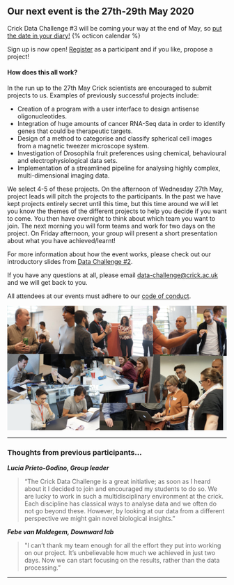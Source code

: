 ## Our next event is the 27th-29th May 2020

Crick Data Challenge #3 will be coming your way at the end of May, so [put the date in your diary!](http://www.google.com/calendar/event?action=TEMPLATE&dates=20200527T160000Z%2F20200529T173000Z&text=Crick%20Data%20Challenge&location=Francis%20Crick%20Institute&details=Hackathon-style%20event%20fostering%20collaborations%20between%20wet%20lab%20biologists%20and%20data%20scientists.%20Hosted%20at%20the%20Francis%20Crick%20Institute.) {% octicon calendar %}

Sign up is now open! [Register](https://forms.gle/vcQdBxdjnQYKzS3J9) as a participant and if you like, propose a project!

#### How does this all work?

In the run up to the 27th May Crick scientists are encouraged to submit projects to us. Examples of previously successful projects include:
* Creation of a program with a user interface to design antisense oligonucleotides.
* Integration of huge amounts of cancer RNA-Seq data in order to identify genes that could be therapeutic targets.
* Design of a method to categorise and classify spherical cell images from a magnetic tweezer microscope system.
* Investigation of Drosophila fruit preferences using chemical, behavioural and electrophysiological data sets.
* Implementation of a streamlined pipeline for analysing highly complex, multi-dimensional imaging data.

We select 4-5 of these projects. On the afternoon of Wednesday 27th May, project leads will pitch the projects to the participants. In the past we have kept projects entirely secret until this time, but this time around we will let you know the themes of the different projects to help you decide if you want to come. You then have overnight to think about which team you want to join. The next morning you will form teams and work for two days on the project. On Friday afternoon, your group will present a short presentation about what you have achieved/learnt!

For more information about how the event works, please check out our introductory slides from [Data Challenge #2](https://docs.google.com/presentation/d/1Ey5_b0nZZoQQO_7Mdljbz7ckRt1TbFOYxzhY6hWwFMc/edit?usp=sharing).

If you have any questions at all, please email data-challenge@crick.ac.uk and we will get back to you.

All attendees at our events must adhere to our [code of conduct](code-of-conduct.md).

![collage of past events](images/image1.png)

---

### Thoughts from previous participants...
 

**_Lucia Prieto-Godino, Group leader_**

>“The Crick Data Challenge is a great initiative; as soon as I heard about it I decided to join and encouraged my students to do so. We are lucky to work in such a multidisciplinary environment at the crick. Each discipline has classical ways to analyse data and we often do not go beyond these. However, by looking at our data from a different perspective we might gain novel biological insights.”

**_Febe van Maldegem, Downward lab_**

>"I can’t thank my team enough for all the effort they put into working on our project. It’s unbelievable how much we achieved in just two days. Now we can start focusing on the results, rather than the data processing.”

---


